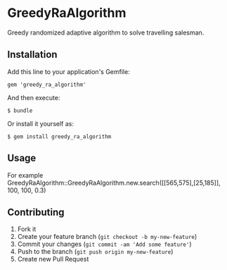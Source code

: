 # GreedyRaAlgorithm

Greedy randomized adaptive algorithm to solve travelling salesman.

## Installation

Add this line to your application's Gemfile:

    gem 'greedy_ra_algorithm'

And then execute:

    $ bundle

Or install it yourself as:

    $ gem install greedy_ra_algorithm

## Usage

For example GreedyRaAlgorithm::GreedyRaAlgorithm.new.search([[565,575],[25,185]], 100, 100, 0.3)

## Contributing

1. Fork it
2. Create your feature branch (`git checkout -b my-new-feature`)
3. Commit your changes (`git commit -am 'Add some feature'`)
4. Push to the branch (`git push origin my-new-feature`)
5. Create new Pull Request

